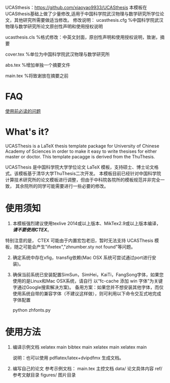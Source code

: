 UCASthesis：https://github.com/xiaoyao9933/UCASthesis
本模板在UCASthesis基础上做了少量修改,适用于中国科学院武汉物理与数学研究所学位论文，其他研究所需要做适当修改。
修改说明：
ucasthesis.cfg
%中国科学院武汉物理与数学研究所论文原创性声明和使用授权说明

ucasthesis.cls
%格式修改：中英文封面，原创性声明和使用授权说明，致谢，摘要

cover.tex
%单位为中国科学院武汉物理与数学研究所

abs.tex
%增加单独一个摘要文件

main.tex
%将致谢放在摘要之前


FAQ
===
[使用前必读的问题](https://github.com/xiaoyao9933/UCASthesis/wiki)

What's it?
==========

UCASThesis is a LaTeX thesis template package for University of Chinese Academy of Sciences in order to
make it easy to write thesises for either master or doctor. This template pacagge is derived from the 
ThuThesis.

UCASThesis 是中国科学院大学学位论文 LaTeX 模板，支持硕士、博士论文格式。该模板基于清华大学ThuThesis二次开发。
本模板目前已经针对中国科学院计算技术研究所的论文模板进行调整，但由于中科院各院所的模板规范并非完全一致，
其余院所的同学可能需要进行一些必要的修改。


使用须知
========

1. 本模板强烈建议使用texlive 2014或以上版本、MikTex2.9或以上版本编译，***请不要使用CTEX***。
  
  特别注意的是， CTEX 可能由于内置宏包老旧，暂时无法支持 UCASThesis 模板，随之可能会产生"ifxetex","zhnumber.sty not found"等问题。

2. 确定系统中存在xfig，transfig依赖(Mac OSX 系统可尝试通过port进行安装)。

3. 确保当前系统已安装配置SimSun，SimHei，KaiTi，FangSong字体，如果您使用的是Linux和Mac OSX系统，请自行
以“fc-cache 添加 win 字体”为关键字通过Google搜索解决方案)。
备用方案：如果您并不想安装其他字体，而仅使用系统自带的兼容字体（不建议这样做），则可利用以下命令交互式地完成字体配置

    python zhfonts.py

使用方法
========
1. 编译示例文档
   xelatex main
   bibtex main
   xelatex main
   xelatex main

   说明：也可以使用 pdflatex/latex+dvipdfmx 生成文档。

2. 编写自己的论文
   参考示例文档：
     main.tex   主控文档
     data/      论文具体内容
     ref/       参考文献目录
     figures/   图片目录
 
